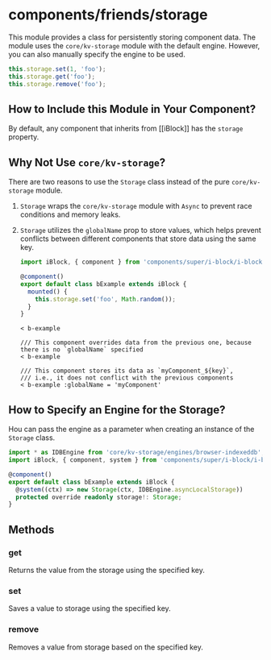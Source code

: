# components/friends/storage

This module provides a class for persistently storing component data.
The module uses the `core/kv-storage` module with the default engine.
However, you can also manually specify the engine to be used.

```js
this.storage.set(1, 'foo');
this.storage.get('foo');
this.storage.remove('foo');
```

## How to Include this Module in Your Component?

By default, any component that inherits from [[iBlock]] has the `storage` property.

## Why Not Use `core/kv-storage`?

There are two reasons to use the `Storage` class instead of the pure `core/kv-storage` module.

1. `Storage` wraps the `core/kv-storage` module with `Async` to prevent race conditions and memory leaks.

2. `Storage` utilizes the `globalName` prop to store values,
   which helps prevent conflicts between different components that store data using the same key.

   ```typescript
   import iBlock, { component } from 'components/super/i-block/i-block';

   @component()
   export default class bExample extends iBlock {
     mounted() {
       this.storage.set('foo', Math.random());
     }
   }
   ```

   ```
   < b-example

   /// This component overrides data from the previous one, because there is no `globalName` specified
   < b-example

   /// This component stores its data as `myComponent_${key}`,
   /// i.e., it does not conflict with the previous components
   < b-example :globalName = 'myComponent'
   ```

## How to Specify an Engine for the Storage?

Нou can pass the engine as a parameter when creating an instance of the `Storage` class.

```typescript
import * as IDBEngine from 'core/kv-storage/engines/browser-indexeddb';
import iBlock, { component, system } from 'components/super/i-block/i-block';

@component()
export default class bExample extends iBlock {
  @system((ctx) => new Storage(ctx, IDBEngine.asyncLocalStorage))
  protected override readonly storage!: Storage;
}
```

## Methods

### get

Returns the value from the storage using the specified key.

### set

Saves a value to storage using the specified key.

### remove

Removes a value from storage based on the specified key.
